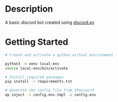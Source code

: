 # Description

A basic discord bot created using [discord.py](https://discordpy-reborn.readthedocs.io/)

# Getting Started

```bash
# Create and activate a python virtual environment

python3 -m venv local-env
source local-env/bin/activate

# Install required packages
pip install -r requirements.txt

# Generate the config file from 1Password
op inject -i config.env.tmpl -o config.env
```
